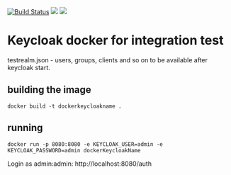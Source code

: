 [![Build Status](https://travis-ci.org/kr7ysztof/keycloak-for-gargoyle.svg?branch=master)](https://travis-ci.org/kr7ysztof/keycloak-for-gargoyle)
[![](https://images.microbadger.com/badges/image/kr7ysztof/keycloak-for-gargoyle:master.svg)](https://microbadger.com/images/kr7ysztof/keycloak-for-gargoyle:master)
[![](https://images.microbadger.com/badges/version/kr7ysztof/keycloak-for-gargoyle:master.svg)](https://microbadger.com/images/kr7ysztof/keycloak-for-gargoyle:master)

# Keycloak docker for integration test

testrealm.json - users, groups, clients and so on to be available after keycloak start.

## building the image
```
docker build -t dockerkeycloakname .
```
## running
```
docker run -p 8080:8080 -e KEYCLOAK_USER=admin -e KEYCLOAK_PASSWORD=admin dockerKeycloakName
```
Login as admin:admin: http://localhost:8080/auth 
## 
